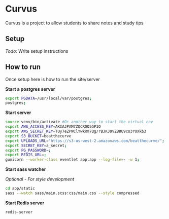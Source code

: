 # Curvus

Curvus is a project to allow students to share notes and study tips

## Setup

_Todo:_ Write setup instructions

## How to run

Once setup here is how to run the site/server

**Start a postgres server**
```sh
export PGDATA=/usr/local/var/postgres;
postgres;
```

**Start server**
```sh
source venv/bin/activate #Or another way to start the virtual env
export AWS_ACCESS_KEY=AKIAJPAM7ZQCRQQ5GP3Q
export AWS_SECRET_KEY=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
export S3_BUCKET=beatthecurve
export UPLOADS_URL="https://s3-us-west-2.amazonaws.com/beatthecurve/";
export SECRET_KEY=a_secret;
export PG_PASSWORD=;
export REDIS_URL=;
gunicorn --worker-class eventlet app:app --log-file=- -w 1;
```

**Start sass watcher**

_Optional - For style development_
```sh
cd app/static
sass --watch sass/main.scss:css/main.css --style compressed
```

**Start Redis server**
```sh
redis-server
```
